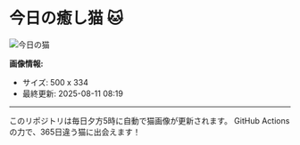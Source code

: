 # 今日の癒し猫 🐱

![今日の猫](https://cdn2.thecatapi.com/images/9q5.jpg)

**画像情報:**
- サイズ: 500 x 334
- 最終更新: 2025-08-11 08:19

---

このリポジトリは毎日夕方5時に自動で猫画像が更新されます。
GitHub Actionsの力で、365日違う猫に出会えます！
